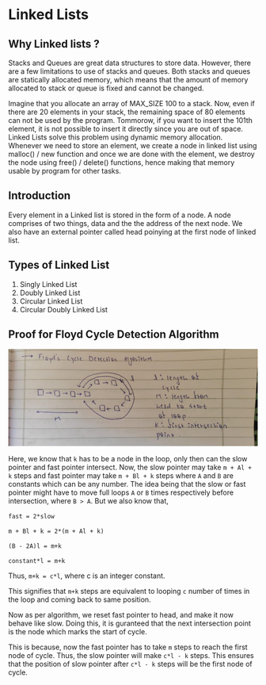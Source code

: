 # Linked Lists 

## Why Linked lists ?
Stacks and Queues are great data structures to store data. However, there are a few limitations to use of stacks and queues.
Both stacks and queues are statically allocated memory, which means that the amount of memory allocated to stack or queue is fixed and cannot be changed.

Imagine that you allocate an array of MAX_SIZE 100 to a stack. Now, even if there are 20 elements in your stack, the remaining space of 80 elements can not be used by the program. Tommorow, if you want to insert the 101th element, it is not possible to insert it directly since you are out of space.
Linked Lists solve this problem using dynamic memory allocation. Whenever we need to store an element, we create a node in linked list using malloc() / new function and once we are done with the element, we destroy the node using free() / delete()  functions, hence making that memory usable by program for other tasks.

## Introduction 
Every element in a Linked list is stored in the form of a node. A node comprises of two things, data and the the address of the next node.
We also have an external pointer called head poinying at the first node of linked list.

## Types of Linked List
1) Singly Linked List
2) Doubly Linked List
3) Circular Linked List
4) Circular Doubly Linked List 

## Proof for Floyd Cycle Detection Algorithm

<img src="../assets/Floyd Cycle Detection.jpeg" alt="Floyd Cycle Detection">

Here, we know that ```k``` has to be a node in the loop, only then can the slow pointer and fast pointer intersect. Now, the slow pointer may take ```m + Al + k``` steps and fast pointer may take ```m + Bl + k``` steps where ```A``` and ```B``` are constants which can be any number. The idea being that the slow or fast pointer might have to move full loops ```A``` or ```B``` times respectively before intersection, where ```B > A```. But we also know that,
```
fast = 2*slow
```
```
m + Bl + k = 2*(m + Al + k)
```
```
(B - 2A)l = m+k
```
```
constant*l = m+k
```
Thus, ```m+k = c*l```, where c is an integer constant.

This signifies that ```m+k``` steps are equivalent to looping ```c``` number of times in the loop and coming back to same position.

Now as per algorithm, we reset fast pointer to head, and make it now behave like slow. Doing this, it is guranteed that the next intersection point is the node which marks the start of cycle.

This is because, now the fast pointer has to take ```m``` steps to reach the first node of cycle. Thus, the slow pointer will make ```c*l - k``` steps. This ensures that the position of slow pointer after ```c*l - k``` steps will be the first node of cycle.
